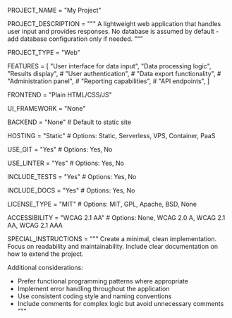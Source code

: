 <!-- 
GENESIS PROJECT SPECIFICATION

This is a configuration file for your project generation.
Lines between HTML comment tags are comments and will be ignored.
Uncomment and modify options as needed.
-->

<!--===============================================================================-->
<!-- PROJECT BASICS -->
<!--===============================================================================-->

<!-- Name of your project -->
PROJECT_NAME = "My Project"

<!-- Brief description of your project -->
PROJECT_DESCRIPTION = """
A lightweight web application that handles user input and provides responses.
No database is assumed by default - add database configuration only if needed.
"""

<!--===============================================================================-->
<!-- PROJECT TYPE -->
<!--===============================================================================-->

<!-- Type of application to generate -->
<!-- Options: Web, CLI, API, Library, Desktop, Mobile, Microservice -->
PROJECT_TYPE = "Web"

<!-- For CLI applications, uncomment and modify: -->
<!-- 
PROJECT_TYPE = "CLI"
CLI_MODE = "Command"  # Options: Command, Interactive, REPL
-->

<!--===============================================================================-->
<!-- CORE FEATURES -->
<!--===============================================================================-->

<!-- List your core features below, uncomment additional ones as needed -->
FEATURES = [
    "User interface for data input",
    "Data processing logic",
    "Results display",
    # "User authentication", 
    # "Data export functionality",
    # "Administration panel",
    # "Reporting capabilities",
    # "API endpoints",
]

<!--===============================================================================-->
<!-- TECHNOLOGY STACK -->
<!--===============================================================================-->

<!-- FRONTEND -->
<!-- Options: React, Vue, Angular, Svelte, Plain HTML/CSS/JS, None -->
FRONTEND = "Plain HTML/CSS/JS"

<!-- UI LIBRARIES -->
<!-- Options: None, Bootstrap, Tailwind, Material UI, Chakra UI -->
UI_FRAMEWORK = "None"

<!-- STATE MANAGEMENT (if using a framework) -->
<!-- 
STATE_MANAGEMENT = "Redux"  # For React: Redux, Context API, MobX, Recoil
STATE_MANAGEMENT = "Vuex"   # For Vue: Vuex, Pinia
STATE_MANAGEMENT = "NgRx"   # For Angular: NgRx, Services
-->

<!-- BACKEND -->
<!-- Options: Node.js, Python, Ruby, Go, PHP, Java, C#, None -->
BACKEND = "None"  # Default to static site

<!-- SERVER FRAMEWORK (if backend is chosen) -->
<!-- 
SERVER_FRAMEWORK = "Express"  # For Node.js: Express, Koa, Fastify, NestJS
SERVER_FRAMEWORK = "Flask"    # For Python: Flask, FastAPI, Django
SERVER_FRAMEWORK = "Rails"    # For Ruby: Rails, Sinatra
SERVER_FRAMEWORK = "Spring"   # For Java: Spring Boot, Jakarta EE
SERVER_FRAMEWORK = "ASP.NET"  # For C#: ASP.NET Core
SERVER_FRAMEWORK = "Gin"      # For Go: Gin, Echo, Fiber
-->

<!-- DATABASE -->
<!-- By default, no database is used -->
<!-- 
DB_TYPE = "PostgreSQL"  # Options: PostgreSQL, MySQL, MongoDB, SQLite, Redis, DynamoDB
DB_VERSION = "14"       # Specify version if applicable
DB_ORM = "Prisma"       # Options: Prisma, Sequelize, TypeORM, Mongoose, SQLAlchemy, Django ORM
-->

<!-- AUTHENTICATION -->
<!-- 
AUTH_TYPE = "JWT"       # Options: None, JWT, Session, OAuth, Firebase, Auth0
AUTH_PROVIDERS = ["local", "google", "github"]  # OAuth providers if applicable
-->

<!--===============================================================================-->
<!-- ARCHITECTURE PATTERNS -->
<!--===============================================================================-->

<!-- APPLICATION ARCHITECTURE -->
<!-- Options: MVC, MVVM, Layered, Clean, Hexagonal, Microservices, Serverless, Simple -->
<!-- ARCHITECTURE_PATTERN = "MVC" -->

<!-- API DESIGN (for backends/services) -->
<!-- Options: REST, GraphQL, RPC, SOAP, WebSockets -->
<!-- API_STYLE = "REST" -->

<!-- For REST APIs, describe your resources and endpoints: -->
<!-- 
REST_RESOURCES = """
Users: CRUD operations for user management
Products: GET for listing, POST for creating new
Orders: Complete order flow with status tracking
"""
-->

<!-- For complex architectures, describe your approach: -->
<!-- 
ARCHITECTURE_DESCRIPTION = """
Use a 3-layer architecture with:
- Presentation layer for UI/API controllers
- Business layer for core logic and validation
- Data access layer for database interactions

Include cross-cutting concerns like logging and error handling.
"""
-->

<!--===============================================================================-->
<!-- PROJECT STRUCTURE -->
<!--===============================================================================-->

<!-- Folder structure preferences -->
<!-- PROJECT_STRUCTURE = "Standard"  # Options: Standard, Custom, Monorepo -->

<!-- For frontend projects: -->
<!-- 
COMPONENT_STYLE = "Functional"  # Options: Functional, Class-based
CSS_APPROACH = "CSS Modules"    # Options: Plain CSS, CSS Modules, Styled Components, Tailwind
-->

<!-- For custom folder structures, describe your approach: -->
<!-- 
FOLDER_STRUCTURE = """
/src
  /api - API endpoints
  /components - UI components
  /services - Business logic
  /models - Data models
  /utils - Helper utilities
/tests - All test files
/docs - Documentation
"""
-->

<!--===============================================================================-->
<!-- CLOUD & DEPLOYMENT -->
<!--===============================================================================-->

<!-- HOSTING -->
<!-- Default is static site hosting -->
HOSTING = "Static"  # Options: Static, Serverless, VPS, Container, PaaS

<!-- CLOUD PROVIDER -->
<!-- 
CLOUD_PROVIDER = "AWS"  # Options: AWS, GCP, Azure, Vercel, Netlify, Digital Ocean, None
-->

<!-- INFRASTRUCTURE AS CODE -->
<!-- 
INFRASTRUCTURE_CODE = "Terraform"  # Options: Terraform, CloudFormation, Pulumi, CDK, Serverless Framework
-->

<!-- SERVERLESS (if applicable) -->
<!-- 
SERVERLESS_PLATFORM = "AWS Lambda"  # Options: AWS Lambda, Google Cloud Functions, Azure Functions
-->

<!-- DATABASE HOSTING (if applicable) -->
<!-- 
DB_HOSTING = "AWS RDS"  # Options: AWS RDS, Google Cloud SQL, Azure Database, MongoDB Atlas
-->

<!-- CACHING STRATEGY -->
<!-- 
CACHING = "Redis"  # Options: Redis, Memcached, CDN, Application Cache
-->

<!-- CDN USAGE -->
<!-- CDN = "Cloudflare"  # Options: Cloudflare, AWS CloudFront, Akamai, Fastly -->

<!--===============================================================================-->
<!-- VERSION CONTROL & COLLABORATION -->
<!--===============================================================================-->

<!-- VERSION CONTROL -->
USE_GIT = "Yes"  # Options: Yes, No
<!-- INITIAL_BRANCH = "main" -->

<!-- BRANCHING STRATEGY -->
<!-- 
BRANCHING_STRATEGY = "GitFlow"  # Options: GitFlow, GitHub Flow, Trunk-Based
-->

<!-- GITHUB INTEGRATION -->
<!-- 
USE_GITHUB = "Yes"  # Options: Yes, No
GITHUB_REPO_DESCRIPTION = "A project generated with Genesis"
GITHUB_TOPICS = ["web", "javascript", "open-source"]
-->

<!-- GITHUB ACTIONS -->
<!-- 
USE_GITHUB_ACTIONS = "Yes"  # Options: Yes, No
-->

<!-- For CI/CD workflows, describe what you need: -->
<!-- 
CI_CD_WORKFLOWS = """
Build workflow:
- Install dependencies
- Run linting
- Run tests with coverage
- Build artifacts

Deployment workflow:
- Trigger on main branch
- Deploy to staging environment
- Run smoke tests
- Manual approval for production
"""
-->

<!-- GIT HOOKS -->
<!-- 
USE_GIT_HOOKS = "Yes"  # Options: Yes, No
GIT_HOOKS = "pre-commit,commit-msg,pre-push"  # Comma-separated list
-->

<!-- GITHUB TEMPLATES -->
<!-- 
INCLUDE_PR_TEMPLATE = "Yes"  # Options: Yes, No
INCLUDE_ISSUE_TEMPLATES = "Yes"  # Options: Yes, No
-->

<!-- CONVENTIONAL COMMITS -->
<!-- USE_CONVENTIONAL_COMMITS = "Yes"  # Options: Yes, No -->

<!--===============================================================================-->
<!-- CONTAINERIZATION & ORCHESTRATION -->
<!--===============================================================================-->

<!-- CONTAINERIZATION -->
<!-- CONTAINERIZE = "Docker"  # Options: No, Docker, Podman -->

<!-- ORCHESTRATION -->
<!-- 
ORCHESTRATION = "Kubernetes"  # Options: None, Kubernetes, Docker Compose, ECS
REGISTRY = "Docker Hub"       # Options: Docker Hub, GitHub Container Registry, ECR, GCR
-->

<!-- For container setup, describe your requirements: -->
<!-- 
CONTAINER_SETUP = """
Multi-stage build with:
- Development image with dev dependencies
- Production image with minimal footprint
- Non-root user for security
- Health checks and proper signals handling
"""
-->

<!--===============================================================================-->
<!-- CODE QUALITY & STANDARDS -->
<!--===============================================================================-->

<!-- LINTING -->
USE_LINTER = "Yes"  # Options: Yes, No
<!-- 
LINTER_TYPE = "ESLint"          # For JS: ESLint, StandardJS
LINTER_TYPE = "Flake8"          # For Python: Flake8, Pylint, Black
LINTER_TYPE = "RuboCop"         # For Ruby: RuboCop
LINTER_TYPE = "Checkstyle"      # For Java: Checkstyle, PMD
LINTER_TYPE = "StyleCop"        # For C#: StyleCop
LINTER_TYPE = "golangci-lint"   # For Go: golangci-lint
-->

<!-- FORMATTING -->
<!-- 
CODE_FORMATTER = "Prettier"  # For JS: Prettier
CODE_FORMATTER = "Black"     # For Python: Black
CODE_FORMATTER = "gofmt"     # For Go: gofmt
-->

<!-- TESTING -->
INCLUDE_TESTS = "Yes"  # Options: Yes, No
<!-- 
TEST_FRAMEWORK = "Jest"         # For JS: Jest, Mocha, Cypress
TEST_FRAMEWORK = "Pytest"       # For Python: Pytest, Unittest
TEST_FRAMEWORK = "JUnit"        # For Java: JUnit, TestNG
TEST_FRAMEWORK = "xUnit"        # For C#: xUnit, NUnit
TEST_FRAMEWORK = "go test"      # For Go: Standard library testing
-->

<!-- For testing strategy, describe your approach: -->
<!-- 
TESTING_STRATEGY = """
Unit tests: Business logic and utilities
Integration tests: API endpoints 
End-to-end tests: Critical user flows
Use mocks for external services
Aim for 80% code coverage
"""
-->

<!-- CODE COVERAGE -->
<!-- CODE_COVERAGE_THRESHOLD = "80"  # Percentage (0-100) -->

<!-- STATIC ANALYSIS -->
<!-- 
STATIC_ANALYSIS = "SonarQube"  # Options: SonarQube, CodeClimate, DeepSource
-->

<!-- SECURITY SCANNING -->
<!-- 
SECURITY_SCANNING = "Yes"      # Options: Yes, No
DEPENDENCY_SCANNING = "Yes"    # Options: Yes, No
-->

<!--===============================================================================-->
<!-- DOCUMENTATION -->
<!--===============================================================================-->

<!-- DOCUMENTATION -->
INCLUDE_DOCS = "Yes"  # Options: Yes, No
<!-- 
DOCS_TYPE = "README"           # Options: README, Wiki, JSDoc, Sphinx, Swagger/OpenAPI
API_DOCS = "Swagger/OpenAPI"   # Options: None, Swagger/OpenAPI, API Blueprint
-->

<!-- For documentation requirements, describe your needs: -->
<!-- 
DOCUMENTATION_REQUIREMENTS = """
- Comprehensive README with setup instructions
- API documentation with examples
- Architecture diagram
- Development workflow guide
- Troubleshooting section
"""
-->

<!--===============================================================================-->
<!-- LEGAL & COMPLIANCE -->
<!--===============================================================================-->

<!-- LICENSE -->
LICENSE_TYPE = "MIT"  # Options: MIT, GPL, Apache, BSD, None

<!-- CODE OF CONDUCT -->
<!-- INCLUDE_CODE_OF_CONDUCT = "Yes"  # Options: Yes, No -->

<!-- CONTRIBUTING GUIDELINES -->
<!-- INCLUDE_CONTRIBUTING_GUIDE = "Yes"  # Options: Yes, No -->

<!-- COMPLIANCE REQUIREMENTS -->
<!-- 
COMPLIANCE = ["GDPR", "HIPAA", "SOC2"]  # List applicable compliance requirements
-->

<!--===============================================================================-->
<!-- ACCESSIBILITY & INTERNATIONALIZATION -->
<!--===============================================================================-->

<!-- ACCESSIBILITY -->
ACCESSIBILITY = "WCAG 2.1 AA"  # Options: None, WCAG 2.0 A, WCAG 2.1 AA, WCAG 2.1 AAA

<!-- INTERNATIONALIZATION (i18n) -->
<!-- 
I18N = "Yes"                   # Options: Yes, No
DEFAULT_LANGUAGE = "en"        # ISO language code
SUPPORTED_LANGUAGES = ["en", "es", "fr", "de"]  # List of language codes
-->

<!--===============================================================================-->
<!-- MONITORING & OBSERVABILITY -->
<!--===============================================================================-->

<!-- LOGGING -->
<!-- 
LOGGING = "Winston"            # For Node.js: Winston, Bunyan, Pino
LOGGING = "Logback"            # For Java: Logback, Log4j
LOGGING = "Logging"            # For Python: Logging, Loguru
-->

<!-- MONITORING -->
<!-- 
MONITORING = "Prometheus"      # Options: Prometheus, Datadog, New Relic
TRACING = "Jaeger"             # Options: Jaeger, Zipkin, OpenTelemetry
ALERTING = "Grafana"           # Options: Grafana, PagerDuty, OpsGenie
-->

<!-- HEALTH CHECKS -->
<!-- 
HEALTH_CHECKS = "Yes"          # Options: Yes, No
READINESS_PROBE = "Yes"        # Options: Yes, No 
LIVENESS_PROBE = "Yes"         # Options: Yes, No
-->

<!--===============================================================================-->
<!-- PERFORMANCE & SCALABILITY -->
<!--===============================================================================-->

<!-- PERFORMANCE TARGETS -->
<!-- 
RESPONSE_TIME_TARGET = "200ms"           # Target response time
REQUESTS_PER_SECOND = "1000"             # Target RPS
CONCURRENT_USERS = "500"                 # Target concurrent users
-->

<!-- SCALING STRATEGY -->
<!-- 
SCALING_STRATEGY = "Horizontal"          # Options: Horizontal, Vertical, Both
AUTO_SCALING = "Yes"                     # Options: Yes, No
-->

<!--===============================================================================-->
<!-- SPECIAL INSTRUCTIONS -->
<!--===============================================================================-->

<!-- Any specific requirements or notes for the AI -->
SPECIAL_INSTRUCTIONS = """
Create a minimal, clean implementation.
Focus on readability and maintainability.
Include clear documentation on how to extend the project.

Additional considerations:
- Prefer functional programming patterns where appropriate
- Implement error handling throughout the application
- Use consistent coding style and naming conventions
- Include comments for complex logic but avoid unnecessary comments
""" 